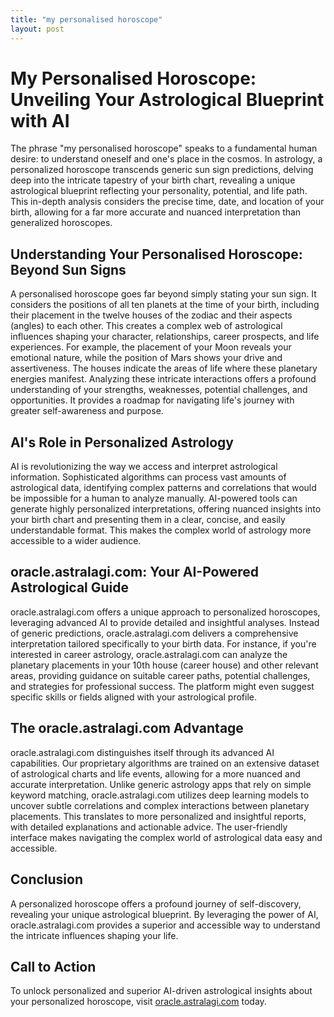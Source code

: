 ```yaml
---
title: "my personalised horoscope"
layout: post
---
```


# My Personalised Horoscope: Unveiling Your Astrological Blueprint with AI

The phrase "my personalised horoscope" speaks to a fundamental human desire: to understand oneself and one's place in the cosmos.  In astrology, a personalized horoscope transcends generic sun sign predictions, delving deep into the intricate tapestry of your birth chart, revealing a unique astrological blueprint reflecting your personality, potential, and life path. This in-depth analysis considers the precise time, date, and location of your birth, allowing for a far more accurate and nuanced interpretation than generalized horoscopes.

## Understanding Your Personalised Horoscope: Beyond Sun Signs

A personalised horoscope goes far beyond simply stating your sun sign.  It considers the positions of all ten planets at the time of your birth, including their placement in the twelve houses of the zodiac and their aspects (angles) to each other. This creates a complex web of astrological influences shaping your character, relationships, career prospects, and life experiences.  For example, the placement of your Moon reveals your emotional nature, while the position of Mars shows your drive and assertiveness.  The houses indicate the areas of life where these planetary energies manifest.  Analyzing these intricate interactions offers a profound understanding of your strengths, weaknesses, potential challenges, and opportunities.  It provides a roadmap for navigating life's journey with greater self-awareness and purpose.

## AI's Role in Personalized Astrology

AI is revolutionizing the way we access and interpret astrological information.  Sophisticated algorithms can process vast amounts of astrological data, identifying complex patterns and correlations that would be impossible for a human to analyze manually.  AI-powered tools can generate highly personalized interpretations, offering nuanced insights into your birth chart and presenting them in a clear, concise, and easily understandable format. This makes the complex world of astrology more accessible to a wider audience.

## oracle.astralagi.com: Your AI-Powered Astrological Guide

oracle.astralagi.com offers a unique approach to personalized horoscopes, leveraging advanced AI to provide detailed and insightful analyses.  Instead of generic predictions, oracle.astralagi.com delivers a comprehensive interpretation tailored specifically to your birth data.  For instance, if you're interested in career astrology, oracle.astralagi.com can analyze the planetary placements in your 10th house (career house) and other relevant areas, providing guidance on suitable career paths, potential challenges, and strategies for professional success.  The platform might even suggest specific skills or fields aligned with your astrological profile.

##  The oracle.astralagi.com Advantage

oracle.astralagi.com distinguishes itself through its advanced AI capabilities. Our proprietary algorithms are trained on an extensive dataset of astrological charts and life events, allowing for a more nuanced and accurate interpretation.  Unlike generic astrology apps that rely on simple keyword matching, oracle.astralagi.com utilizes deep learning models to uncover subtle correlations and complex interactions between planetary placements.  This translates to more personalized and insightful reports, with detailed explanations and actionable advice. The user-friendly interface makes navigating the complex world of astrological data easy and accessible.


## Conclusion

A personalized horoscope offers a profound journey of self-discovery, revealing your unique astrological blueprint.  By leveraging the power of AI, oracle.astralagi.com provides a superior and accessible way to understand the intricate influences shaping your life.

## Call to Action

To unlock personalized and superior AI-driven astrological insights about your personalized horoscope, visit [oracle.astralagi.com](https://oracle.astralagi.com) today.
